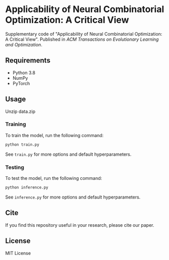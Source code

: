 # Applicability of Neural Combinatorial Optimization: A Critical View

Supplementary code of "Applicability of Neural Combinatorial Optimization: A Critical View". Published in *ACM Transactions on Evolutionary Learning and Optimization*.

## Requirements

* Python 3.8
* NumPy
* PyTorch 

## Usage

Unzip data.zip

### Training

To train the model, run the following command:

```bash
python train.py
```

See `train.py` for more options and default hyperparameters.

### Testing

To test the model, run the following command:

```bash
python inference.py
```

See `inference.py` for more options and default hyperparameters.

## Cite

If you find this repository useful in your research, please cite our paper.

## License

MIT License
